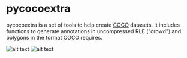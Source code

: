 # pycocoextra

pycocoextra is a set of tools to help create [COCO](http://cocodataset.org) datasets. It includes functions to generate annotations in uncompressed RLE ("crowd") and polygons in the format COCO requires.


![alt text](https://i.imgur.com/iQSPjeC.png "input files")
![alt text](https://i.imgur.com/py2aYK9.png "output")

